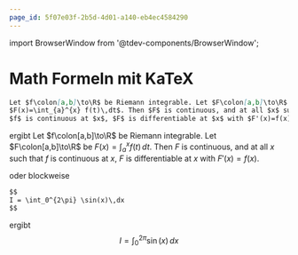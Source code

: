 ```yaml
---
page_id: 5f07e03f-2b5d-4d01-a140-eb4ec4584290
---
```

import BrowserWindow from '@tdev-components/BrowserWindow';

# Math Formeln mit KaTeX

```md
Let $f\colon[a,b]\to\R$ be Riemann integrable. Let $F\colon[a,b]\to\R$ be
$F(x)=\int_{a}^{x} f(t)\,dt$. Then $F$ is continuous, and at all $x$ such that
$f$ is continuous at $x$, $F$ is differentiable at $x$ with $F'(x)=f(x)$.
```	
ergibt
<BrowserWindow>
Let $f\colon[a,b]\to\R$ be Riemann integrable. Let $F\colon[a,b]\to\R$ be
$F(x)=\int_{a}^{x} f(t)\,dt$. Then $F$ is continuous, and at all $x$ such that
$f$ is continuous at $x$, $F$ is differentiable at $x$ with $F'(x)=f(x)$.

</BrowserWindow>

oder blockweise

```md
$$
I = \int_0^{2\pi} \sin(x)\,dx
$$
```

ergibt
<BrowserWindow>
$$
I = \int_0^{2\pi} \sin(x)\,dx
$$
</BrowserWindow>
